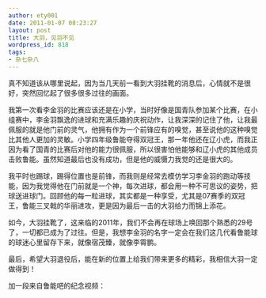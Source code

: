 ```yaml
---
author: ety001
date: 2011-01-07 08:23:27
layout: post
title: 大羽，见羽不见
wordpress_id: 818
tags:
- 杂七杂八
---
```


真不知道该从哪里说起，因为当几天前一看到大羽挂靴的消息后，心情就不是很好，突然回忆起了很多很多过往的画面。

我第一次看李金羽的比赛应该还是在小学，当时好像是国青队参加某个比赛，在小组赛中，李金羽飘逸的进球和充满乐趣的庆祝动作，让我深深的记住了他，让我最佩服的就是他门前的灵气，他拥有作为一个前锋应有的嗅觉，甚至说他的这种嗅觉比其他人更加的灵敏。小学四年级鲁能夺得双冠王，那一年他还在辽小虎，而我正因为看了国青的比赛后对他的能力很佩服，所以很害怕他能够和辽小虎的其他成员击败鲁能。虽然知道最后也没有成功，但是他的威慑力我觉的还是很大的。

我平时也踢球，踢得位置也是前锋，而我则是经常去模仿学习李金羽的跑动等技能，因为我觉得他在门前就是一个神，每次进球，都会用一种不可思议的姿势，把球送进球门。回顾他的每一粒进球，其实都是一种享受，尤其是07赛季的双冠王，鲁能三叉戟的华丽进攻，更是因为最后一击的大羽给力而锦上添花。

如今，大羽挂靴了，这来临的2011年，我们不会再在球场上唤回那个熟悉的29号了，一切都已成为了过往。但是，我想李金羽的名字一定会在我们这几代看鲁能球的球迷心里留存下来，就像宿茂臻，就像李霄鹏。

最后，希望大羽退役后，能在新的位置上给我们带来更多的精彩，我相信大羽一定做得到！

加一段来自鲁能吧的纪念视频：

